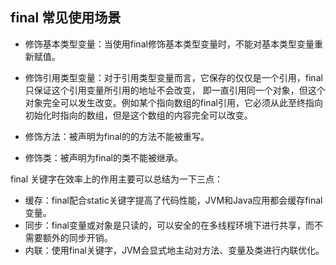 
## final 常见使用场景

- 修饰基本类型变量：当使用final修饰基本类型变量时，不能对基本类型变量重新赋值。

- 修饰引用类型变量：对于引用类型变量而言，它保存的仅仅是一个引用，final只保证这个引用变量所引用的地址不会改变，
即一直引用同一个对象，但这个对象完全可以发生改变。例如某个指向数组的final引用，它必须从此至终指向初始化时指向的数组，但是这个数组的内容完全可以改变。

- 修饰方法：被声明为final的的方法不能被重写。

- 修饰类：被声明为final的类不能被继承。


final 关键字在效率上的作用主要可以总结为一下三点：
- 缓存：final配合static关键字提高了代码性能，JVM和Java应用都会缓存final变量。
- 同步：final变量或对象是只读的，可以安全的在多线程环境下进行共享，而不需要额外的同步开销。
- 内联：使用final关键字，JVM会显式地主动对方法、变量及类进行内联优化。